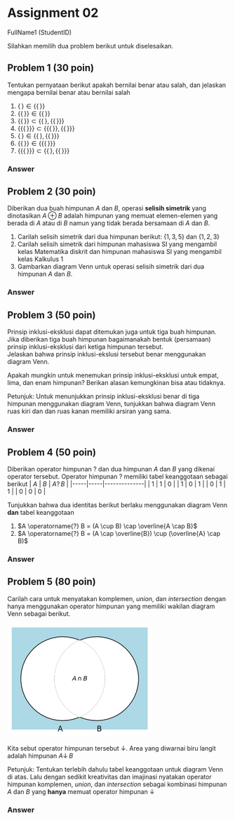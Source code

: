 # Assignment 02

FullName1 (StudentID) 

Silahkan memilih dua problem berikut untuk diselesaikan.

## Problem 1 (30 poin)
Tentukan pernyataan berikut apakah bernilai benar atau salah, dan jelaskan 
mengapa bernilai benar atau bernilai salah
1. $\{\,\} \in \big\{ \{\,\} \big\}$   
2. $\big\{\{\,\}\big\} \in \big\{ \{\,\} \big\}$
3. $\big\{\{\,\}\big\} \subset \Big\{ \{\,\}, \big\{ \{\,\} \big\} \Big\}$
4. $\Big\{\big\{ \{\,\} \big\} \Big\} \subset 
    \Big\{\big\{\{\,\}\big\}, \big\{\{\,\}\big\}\Big\}$
5. $\{\,\} \in \Big\{\{\,\}, \big\{\{\,\}\big\}\Big\}$
6. $\big\{\{\,\}\big\} \in \Big\{\big\{\{\,\}\big\}\Big\}$
7. $\Big\{\big\{\{\,\}\big\}\Big\} \subset 
    \Big\{\{\,\}, \big\{\{\,\}\big\}\Big\}$

### Answer

## Problem 2 (30 poin)
Diberikan dua buah himpunan $A$ dan $B$, operasi **selisih simetrik**
yang dinotasikan $A \oplus B$ adalah himpunan yang memuat elemen-elemen
yang berada di $A$ atau di $B$ namun yang tidak berada bersamaan di 
$A$ dan $B$.
1. Carilah selisih simetrik dari dua himpunan berikut: $\{1, 3, 5\}$
   dan $\{1, 2, 3\}$
2. Carilah selisih simetrik dari himpunan mahasiswa SI yang mengambil 
   kelas Matematika diskrit dan himpunan mahasiswa SI yang mengambil 
   kelas Kalkulus 1
3. Gambarkan diagram Venn untuk operasi selisih simetrik dari dua 
   himpunan $A$ dan $B$.

### Answer

## Problem 3 (50 poin)
Prinsip inklusi-eksklusi dapat ditemukan juga untuk tiga buah himpunan.  
Jika diberikan tiga buah himpunan bagaimanakah bentuk (persamaan) prinsip
inklusi-eksklusi dari ketiga himpunan tersebut.  
Jelaskan bahwa prinsip inklusi-ekslusi tersebut benar menggunakan diagram 
Venn.

Apakah mungkin untuk menemukan prinsip inklusi-eksklusi untuk empat, lima, 
dan enam himpunan? Berikan alasan kemungkinan bisa atau tidaknya.

Petunjuk: Untuk menunjukkan prinsip inklusi-eksklusi benar di tiga himpunan
menggunakan diagram Venn, tunjukkan bahwa diagram Venn ruas kiri dan 
dan ruas kanan memiliki arsiran yang sama.
### Answer

## Problem 4 (50 poin)
Diberikan operator himpunan $?$ dan dua himpunan $A$ dan $B$ yang dikenai 
operator tersebut. Operator himpunan $?$ memiliki tabel keanggotaan sebagai
berikut 
| $A$ | $B$ | $A \operatorname{?} B$ |
|-----|-----|--------------|
| 1   | 1   | 0            |
| 1   | 0   | 1            |
| 0   | 1   | 1            |
| 0   | 0   | 0            |

Tunjukkan bahwa dua identitas berikut berlaku menggunakan diagram Venn
**dan** tabel keanggotaan
1. $A \operatorname{?} B = (A \cup B) \cap \overline{A \cap B}$
2. $A \operatorname{?} B = (A \cap \overline{B}) \cup (\overline{A} \cap B)$

### Answer

## Problem 5 (80 poin)
Carilah cara untuk menyatakan komplemen, _union_, 
dan _intersection_ dengan hanya menggunakan operator himpunan yang memiliki
wakilan diagram Venn sebagai berikut.

<img src="./problem-05.png">

Kita sebut operator himpunan tersebut $\downarrow$.
Area yang diwarnai biru langit adalah himpunan 
$A \operatorname{\downarrow} B$


Petunjuk: Tentukan terlebih dahulu tabel keanggotaan untuk diagram Venn
di atas. Lalu dengan sedikit kreativitas dan imajinasi nyatakan 
operator himpunan komplemen, _union_, dan _intersection_ sebagai kombinasi
himpunan $A$ dan $B$ yang **hanya** memuat operator himpunan $\downarrow$

### Answer